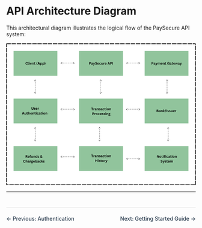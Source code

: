 # API Architecture Diagram

This architectural diagram illustrates the logical flow of the PaySecure API system:

![API Architecture Diagram](https://github.com/OluwaTossin/PaySecure-API-Documentation-Images/raw/main/Arch%20digaram.png)

---

<div style="display: flex; justify-content: space-between; margin-top: 40px; padding: 20px 0; border-top: 2px solid #eee;">
  <a href="#/getting-started/authentication" style="text-decoration: none; color: #2c3e50; font-weight: 500;">← Previous: Authentication</a>
  <a href="#/getting-started/getting-started" style="text-decoration: none; color: #2c3e50; font-weight: 500;">Next: Getting Started Guide →</a>
</div>
